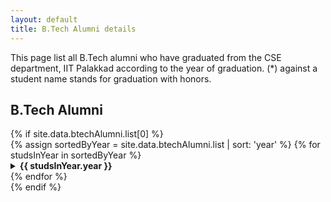 ```yaml
---
layout: default
title: B.Tech Alumni details
---
```


This page list all B.Tech alumni who have graduated from the CSE department, IIT Palakkad according to the year of graduation. (\*) against a student name stands for graduation with honors.


## B.Tech Alumni 
<div class="container">
 {% if site.data.btechAlumni.list[0] %}
<div class="col-md-6">
    {% assign sortedByYear = site.data.btechAlumni.list | sort: 'year'  %}
     {% for studsInYear in sortedByYear %}
	<details>
	<summary> <strong> {{ studsInYear.year }} </strong>  </summary>
	<table class="table table-sm">
	<thead> <tr> 
		<th> Name </th>
		<th> Roll number </th>
		</tr>
	</thead>
	<tbody>
	 {% assign sortedGraduants = studsInYear.graduants | sort: 'rollno' %}
         {% for stud in sortedGraduants %}
		<tr>
		<td class="text-capitalize"> {{ stud.name | downcase }} </td>
		<td>  {{ stud.rollno }}   </td>
		</tr>
	 {% endfor %}
	</tbody>
	</table>
	</details>
     {% endfor %}
</div>
 {% endif %}
</div>


